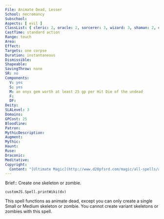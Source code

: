 ```yaml
---
File: Animate Dead, Lesser
School: necromancy
Subschool: 
Aspects: [ evil ]
ClassList: { cleric: 2, oracle: 2, sorcerer: 3, wizard: 3, shaman: 2, occultist: 2, spiritualist: 2 }
CastTime: standard action
Range: touch
Area: 
Effect: 
Targets: one corpse
Duration: instantaneous
Dismissible: 
Shapeable: 
SavingThrow: none
SR: no
Components:
  V: yes
  S: yes
  M: an onyx gem worth at least 25 gp per Hit Die of the undead
  F: 
  DF: 
Deity: 
SLALevel: 3
Domains: 
GPCost: 25
Bloodline: 
Patron: 
MythicDescription: 
Augment: 
Mythic: 
Haunt: 
Ruse: 
Draconic: 
Meditative: 
Copyright:
  Content: "[Ultimate Magic](http://www.d20pfsrd.com/magic/all-spells/a/animate-dead)"
---
```

Brief:: Create one skeleton or zombie.

```dataviewjs
customJS.Spell.printWiki(dv)
```

This spell functions as animate dead, except you can only create a single Small or Medium skeleton or zombie. You cannot create variant skeletons or zombies with this spell.
